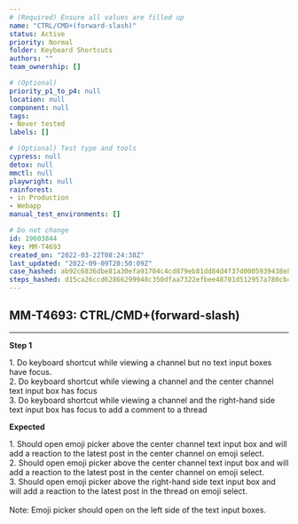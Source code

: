 ```yaml
---
# (Required) Ensure all values are filled up
name: "CTRL/CMD+(forward-slash)"
status: Active
priority: Normal
folder: Keyboard Shortcuts
authors: ""
team_ownership: []

# (Optional)
priority_p1_to_p4: null
location: null
component: null
tags: 
- Never tested
labels: []

# (Optional) Test type and tools
cypress: null
detox: null
mmctl: null
playwright: null
rainforest: 
- in Production
- Webapp
manual_test_environments: []

# Do not change
id: 19603844
key: MM-T4693
created_on: "2022-03-22T08:24:38Z"
last_updated: "2022-09-09T20:50:09Z"
case_hashed: ab92c6836dbe81a30efa91704c4cd879eb81dd84d4f37d0005939438e858f90bfd4fc979fc274492818e51110f366204
steps_hashed: d15ca26ccd62866299948c350dfaa7322efbee48701d512957a780cb4d5a859800260306f699ae4c817da4142c0fdb17
---
```


<!-- (Auto-generated) Based on frontmatter's "key" and "name" -->

## MM-T4693: CTRL/CMD+(forward-slash)

---

**Step 1**

1\. Do keyboard shortcut while viewing a channel but no text input boxes have focus.\
2\. Do keyboard shortcut while viewing a channel and the center channel text input box has focus\
3\. Do keyboard shortcut while viewing a channel and the right-hand side text input box has focus to add a comment to a thread

**Expected**

1\. Should open emoji picker above the center channel text input box and will add a reaction to the latest post in the center channel on emoji select.\
2\. Should open emoji picker above the center channel text input box and will add a reaction to the latest post in the center channel on emoji select.\
3\. Should open emoji picker above the right-hand side text input box and will add a reaction to the latest post in the thread on emoji select.\
\
Note: Emoji picker should open on the left side of the text input boxes.
